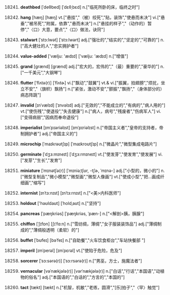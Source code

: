 18241. **deathbed**
[ˈdeθbed]  [ˈdɛθˌbɛd]
n.["临死所卧的床，临终之时"]  

18242. **hang**
[hæŋ]  [hæŋ]
vt.["悬挂","（被）绞死","贴，装饰","使悬而未决"]  vi.["悬垂","被吊死","附属，依靠","悬而未决"]  n.["悬挂的样子","（动作的）暂停","〈口〉大意，要点","〈口〉做法，诀窍"]  

18243. **stalwart**
[ˈstɔ:lwət]  [ˈstɔ:lwərt]
adj.["强壮的","结实的","坚定的","可靠的"]  n.["高大健壮的人","忠实拥护者"]  

18244. **value-added**
['vælju: 'ædɪd]  ['vælju: 'ædɪd]
n.["增值"]  

18245. **grand**
[grænd]  [ɡrænd]
adj.["宏大的，宏伟的","（最）重要的","豪华的"]  n.["一千美元","大钢琴"]  

18246. **flutter**
[ˈflʌtə(r)]  [ˈflʌtɚ]
vi.["飘动","鼓翼"]  vt.& vi.["振翼，拍翅膀","烦扰，坐立不安","（旗帜）飘扬"]  n.["紧张，激动不安","颤振","飘扬","（身体部分的）病态阵跳"]  

18247. **invalid**
[ɪnˈvælɪd]  [ˈɪnvəlɪd]
adj.["无效的","不能成立的","有病的","病人用的"]  vt.["使伤残","使退役","失去健康"]  n.["病人，病号","残废者","伤病军人"]  vi.["变得病弱","因病而奉命退役"]  

18248. **imperialist**
[ɪmˈpɪəriəlɪst]  [ɪmˈpɪriəlɪst]
n.["帝国主义者","皇帝的支持者，帝制拥护者"]  adj.["帝国主义的"]  

18249. **microchip**
[ˈmaɪkrəʊtʃɪp]  [ˈmaɪkroʊtʃɪp]
n.["微晶片","微型集成电路片"]  

18250. **germinate**
[ˈdʒɜ:mɪneɪt]  [ˈdʒɜ:rmɪneɪt]
vt.["使发芽","使发育","使发展"]  vi.["发芽","生长","发育"]  

18251. **miniature**
[ˈmɪnətʃə(r)]  [ˈmɪniəˌtʃʊr, -tʃɚ, ˈmɪnə-]
adj.["小型的，微小的"]  n.["微型复制品","微小模型","微型画","微型人像画"]  vt.["使成小型","把…画成纤细画","缩写"]  

18252. **internist**
[ɪnˈtɜ:nɪst]  [ɪnˈtɜ:rnɪst]
n.["<美>内科医师"]  

18253. **holdout**
['həʊldaʊt]  [ˈholdˌaʊt]
n.["坚持"]  

18254. **pancreas**
[ˈpæŋkriəs]  [ˈpæŋkriəs, ˈpæn-]
n.["<解剖>胰，胰腺"]  

18255. **chiffon**
[ˈʃɪfɒn]  [ʃɪˈfɑ:n]
n.["雪纺绸，薄绸","女子服装装饰品"]  adj.["薄绸制成的","薄绸般透明（柔软）的"]  

18256. **buffet**
[ˈbʊfeɪ]  [bəˈfeɪ]
n.["自助餐","火车饮食柜台","车站快餐部 "]  

18257. **imperil**
[ɪmˈperəl]  [ɪmˈpɛrəl]
vt.["使陷于危险，危及"]  

18258. **sorcerer**
[ˈsɔ:sərə(r)]  [ˈsɔ:rsərə(r)]
n.["男巫，方士，施魔法者"]  

18259. **vernacular**
[vəˈnækjələ(r)]  [vərˈnækjələ(r)]
n.["白话","行话","本国语","动植物的俗名"]  adj.["本国语的","白话的","方言的","本国的"]  

18260. **tact**
[tækt]  [tækt]
n.["机智，机敏","老练，圆滑","[乐]拍子","〈罕〉触觉"]  

